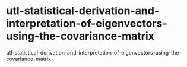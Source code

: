 # utl-statistical-derivation-and-interpretation-of-eigenvectors-using-the-covariance-matrix
utl-statistical-derivation-and-interpretation-of-eigenvectors-using-the-covariance-matrix
